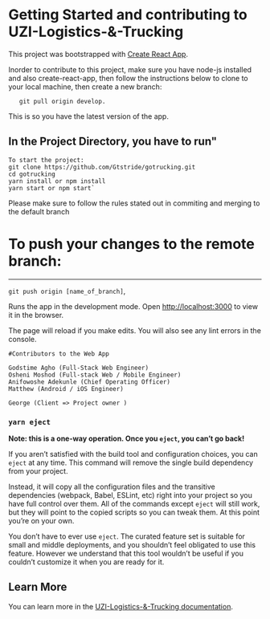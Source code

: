 # Getting Started and contributing to UZI-Logistics-&-Trucking

This project was bootstrapped with [Create React App](https://github.com/facebook/create-react-app).

Inorder to contribute to this project, make sure you have node-js installed and also create-react-app, then follow the instructions below to clone to your local machine, then create a new branch: 
```git checkout -b [name_of_branch] , 
   git pull origin develop.
```
This is so you have the latest version of the app.

In the Project Directory, you have to run"
------
```
To start the project:
git clone https://github.com/Gtstride/gotrucking.git
cd gotrucking
yarn install or npm install
yarn start or npm start`
```

Please make sure to follow the rules stated out in commiting and merging to the default branch
# To push your changes to the remote branch:
---
`git push origin [name_of_branch]`, 


Runs the app in the development mode.
Open [http://localhost:3000](http://localhost:3000) to view it in the browser.

The page will reload if you make edits.
You will also see any lint errors in the console.

```
#Contributors to the Web App

Godstime Agho (Full-Stack Web Engineer)
Osheni Moshod (Full-stack Web / Mobile Engineer)
Anifowoshe Adekunle (Chief Operating Officer)
Matthew (Android / iOS Engineer)

George (Client => Project owner )
```

### `yarn eject`

**Note: this is a one-way operation. Once you `eject`, you can’t go back!**

If you aren’t satisfied with the build tool and configuration choices, you can `eject` at any time. This command will remove the single build dependency from your project.

Instead, it will copy all the configuration files and the transitive dependencies (webpack, Babel, ESLint, etc) right into your project so you have full control over them. All of the commands except `eject` will still work, but they will point to the copied scripts so you can tweak them. At this point you’re on your own.

You don’t have to ever use `eject`. The curated feature set is suitable for small and middle deployments, and you shouldn’t feel obligated to use this feature. However we understand that this tool wouldn’t be useful if you couldn’t customize it when you are ready for it.

## Learn More

You can learn more in the [UZI-Logistics-&-Trucking documentation](https://gotrucking.com/docs/getting-started).
